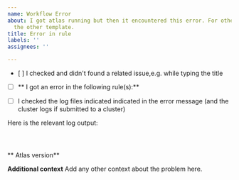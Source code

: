 ```yaml
---
name: Workflow Error
about: I got atlas running but then it encountered this error. For other errors see
  the other template.
title: Error in rule
labels: ''
assignees: ''

---
```


- [ ] I checked and didn't found a related issue,e.g. while typing the title
- [ ] ** I got an error in the following rule(s):** `   `

<!-- The error messages are highlighted in red in the stdout. Otherwise you can get all the errors occurred in the workflow by running the following command in the atlas working directory:
`grep  -A 8 rule $(ls -t .snakemake/log/* | head -1)`
  -->



- [ ] I checked the log files indicated indicated in the error message (and the cluster logs if submitted to a cluster)

<!-- 
The error message should look something like the rule below 
```

Error in rule run_das_tool:
    jobid: 91
    output: sample2/binning/DASTool/sample2_DASTool_summary.txt, sample2/binning/DASTool/cluster_attribution.tsv
    log: sample2/logs/binning/DASTool.log (check log file(s) for error message)
    conda-env: /data/users/ocetiner/ABERRANT_data/test3/databases/conda_envs/83d50c467b0444c29b1510fd5b6ba829
    shell:
         DAS_Tool --outputbasename sample2/binning/DASTool/sample2  --bins 
        (one of the commands exited with non-zero exit code; note that snakemake uses bash strict mode!)
    cluster_jobid: 7010304

Error executing rule run_das_tool on cluster (jobid: 91, external: 7010304). For error details see the cluster log and the log files of the involved rule(s).

```
Do what is says **For error details see the cluster log and the log files of the involved rule(s).**

cluster logs are usually in `cluster_log/*external_id*` or so.

-->

Here is the relevant log output:

```



```


** Atlas version**

**Additional context**
Add any other context about the problem here.
